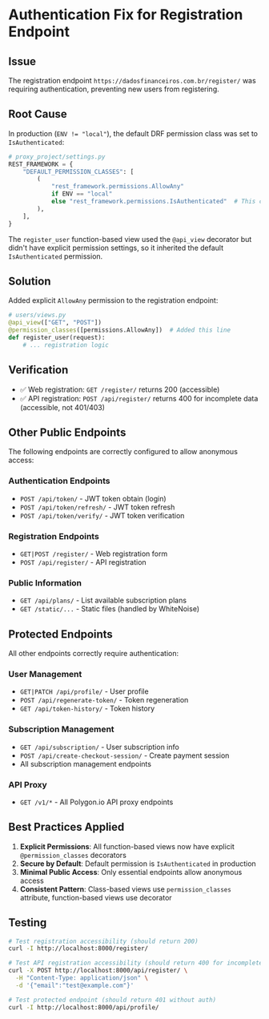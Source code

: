 # Authentication Fix for Registration Endpoint

## Issue
The registration endpoint `https://dadosfinanceiros.com.br/register/` was requiring authentication, preventing new users from registering.

## Root Cause
In production (`ENV != "local"`), the default DRF permission class was set to `IsAuthenticated`:

```python
# proxy_project/settings.py
REST_FRAMEWORK = {
    "DEFAULT_PERMISSION_CLASSES": [
        (
            "rest_framework.permissions.AllowAny"
            if ENV == "local"
            else "rest_framework.permissions.IsAuthenticated"  # This caused the issue
        ),
    ],
}
```

The `register_user` function-based view used the `@api_view` decorator but didn't have explicit permission settings, so it inherited the default `IsAuthenticated` permission.

## Solution
Added explicit `AllowAny` permission to the registration endpoint:

```python
# users/views.py
@api_view(["GET", "POST"])
@permission_classes([permissions.AllowAny])  # Added this line
def register_user(request):
    # ... registration logic
```

## Verification
- ✅ Web registration: `GET /register/` returns 200 (accessible)
- ✅ API registration: `POST /api/register/` returns 400 for incomplete data (accessible, not 401/403)

## Other Public Endpoints
The following endpoints are correctly configured to allow anonymous access:

### Authentication Endpoints
- `POST /api/token/` - JWT token obtain (login)
- `POST /api/token/refresh/` - JWT token refresh
- `POST /api/token/verify/` - JWT token verification

### Registration Endpoints
- `GET|POST /register/` - Web registration form
- `POST /api/register/` - API registration

### Public Information
- `GET /api/plans/` - List available subscription plans
- `GET /static/...` - Static files (handled by WhiteNoise)

## Protected Endpoints
All other endpoints correctly require authentication:

### User Management
- `GET|PATCH /api/profile/` - User profile
- `POST /api/regenerate-token/` - Token regeneration
- `GET /api/token-history/` - Token history

### Subscription Management
- `GET /api/subscription/` - User subscription info
- `POST /api/create-checkout-session/` - Create payment session
- All subscription management endpoints

### API Proxy
- `GET /v1/*` - All Polygon.io API proxy endpoints

## Best Practices Applied

1. **Explicit Permissions**: All function-based views now have explicit `@permission_classes` decorators
2. **Secure by Default**: Default permission is `IsAuthenticated` in production
3. **Minimal Public Access**: Only essential endpoints allow anonymous access
4. **Consistent Pattern**: Class-based views use `permission_classes` attribute, function-based views use decorator

## Testing
```bash
# Test registration accessibility (should return 200)
curl -I http://localhost:8000/register/

# Test API registration accessibility (should return 400 for incomplete data, not 401)
curl -X POST http://localhost:8000/api/register/ \
  -H "Content-Type: application/json" \
  -d '{"email":"test@example.com"}'

# Test protected endpoint (should return 401 without auth)
curl -I http://localhost:8000/api/profile/
``` 